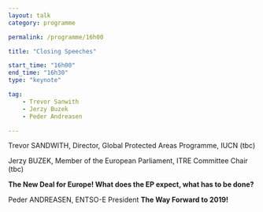 ```yaml
---
layout: talk
category: programme

permalink: /programme/16h00

title: "Closing Speeches"

start_time: "16h00"
end_time: "16h30"
type: "keynote"

tag: 
    - Trevor Sanwith
    - Jerzy Buzek
    - Peder Andreasen

---
```


Trevor SANDWITH, Director, Global Protected Areas Programme, IUCN (tbc)

Jerzy BUZEK, Member of the European Parliament, ITRE Committee Chair (tbc)

__The New Deal for Europe! What does the EP expect, what has to be done?__

Peder ANDREASEN, ENTSO-E President
__The Way Forward to 2019!__